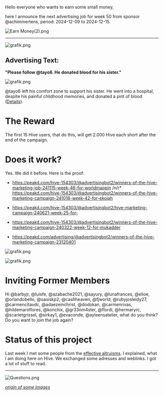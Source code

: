 Hello everyone who wants to earn some small money,

here I announce the next advertising job for week 50 from sponsor @achimmertens, period: 2024-12-09 to 2024-12-15.

![Earn Money(2).png](https://files.peakd.com/file/peakd-hive/achimmertens/AKAr2pK3Nw7DhpREEcx2yQ1dSe3BQ4KKDFLKAWjNL9Ni952afaaKuqX68gTapsB.png)

---

![grafik.png](https://files.peakd.com/file/peakd-hive/advertisingbot2/23zbKpafXUuXqcgN1UqE4ELLLjBk6HWR7VCHXMBWeuuhHvjVr9V26Vu632H51AX3QEB1Q.png)

## Advertising Text:
**"Please follow @tayo6. He donated blood for his sister."**

![grafik.png](https://files.peakd.com/file/peakd-hive/advertisingbot2/EpnDF7XjUzRvHbukYSaPzgLofEeP2bKekjBmuA9oo8mHW8BAv1i1sGfdg5fHShUuuSn.png)

@tayo6 left his comfort zone to support his sister. He went into a hospital, despite his painful childhood memories, and donated a pint of blood ([Details](https://peakd.com/@tayo6/hospitals-blood-and-cells-my-november-highlight)).


# The Reward

The first 15 Hive users, that do this, will get 2.000 Hive each short after the end of the campaign.


# Does it work?
Yes. We did it before. Here is the proof:

* https://peakd.com/hive-154303/@advertisingbot2/winners-of-the-hive-marketing-job-241115-week-46-for-worldmappin /n/r* https://peakd.com/hive-154303/@advertisingbot2/winners-of-the-hive-marketing-campaign-241018-week-42-for-ekojah 
* https://peakd.com/hive-154303/@advertisingbot2/hive-marketing-campaign-240621-week-25-for-
* https://peakd.com/hive-154303/@advertisingbot2/winners-of-the-hive-marketing-campaign-240322-week-12-for-mukadder 
* https://peakd.com/advertising/@advertisingbot2/winners-of-the-hive-marketing-campaign-23120401

![grafik.png](https://files.peakd.com/file/peakd-hive/advertisingbot2/23vrtfBe9soddee9UwH688PMyJYa2GjTPDpiV9s9mAwMHwp7AWurWJanpDDMtpQJx9z89.png)

![grafik.png](https://files.peakd.com/file/peakd-hive/achimmertens/23wghGTaUFS6SsidPJ6d5QqyM3cxpzSj2PMQ8r2XZSWHeBAi2jC4e7JdmyTWL8DbtYTpc.png)

# Inviting Former Members
Hi @barbyjr, @luisfe, @azabache2021, @sayury, @lunafrances, @elioe, @orlandobello, @oasiskp2, @cashheaven, @fjworld, @rubyjosleidy27, @carmencitavdc, @adaezeinchrist, @dodokan, @carmenrivas, @hildemaroflores, @konchix, @gr33nm4ster, @flordi, @hermaryrc, @scarletgrissel, @sirkay1, @evaconde, @ayleensatelier,
what do you think? Do you want to join the job again?

# Status of this project

Last week I met some people from the [effective altruisms](https://www.effectivealtruism.org/). I explained, what I am doing here on Hive. We exchanged some adresses and weblinks. I got a lot of stuff to read.

---

![Questions.png](https://files.peakd.com/file/peakd-hive/achimmertens/AKKRqJt1qnuNodPEACGiuC9iauEfvSWwo3w9ACbwELDzPg5VpvwJCsfsA8ptwYH.png)

*[origin of some images](https://photofunia.com/)*

